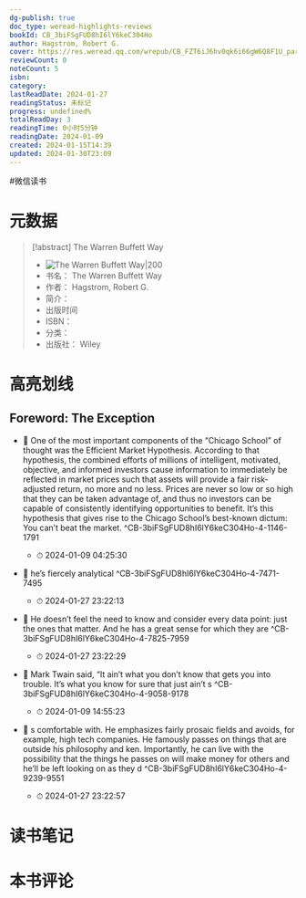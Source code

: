 ```yaml
---
dg-publish: true
doc_type: weread-highlights-reviews
bookId: CB_3biFSgFUD8hI6lY6keC304Ho
author: Hagstrom, Robert G.
cover: https://res.weread.qq.com/wrepub/CB_FZT6iJ6hv0qk6i66gW6Q8F1U_parsecover
reviewCount: 0
noteCount: 5
isbn: 
category: 
lastReadDate: 2024-01-27
readingStatus: 未标记
progress: undefined%
totalReadDay: 3
readingTime: 0小时5分钟
readingDate: 2024-01-09
created: 2024-01-15T14:39
updated: 2024-01-30T23:09
---
```

#微信读书

# 元数据
> [!abstract] The Warren Buffett Way
> - ![ The Warren Buffett Way|200](https://res.weread.qq.com/wrepub/CB_FZT6iJ6hv0qk6i66gW6Q8F1U_parsecover)
> - 书名： The Warren Buffett Way
> - 作者： Hagstrom, Robert G.
> - 简介： 
> - 出版时间 
> - ISBN： 
> - 分类： 
> - 出版社： Wiley

# 高亮划线

## Foreword: The Exception


- 📌 One of the most important components of the “Chicago School” of thought was the Efficient Market Hypothesis. According to that hypothesis, the combined efforts of millions of intelligent, motivated, objective, and informed investors cause information to immediately be reflected in market prices such that assets will provide a fair risk-adjusted return, no more and no less. Prices are never so low or so high that they can be taken advantage of, and thus no investors can be capable of consistently identifying opportunities to benefit. It’s this hypothesis that gives rise to the Chicago School’s best-known dictum: You can’t beat the market. ^CB-3biFSgFUD8hI6lY6keC304Ho-4-1146-1791
    - ⏱ 2024-01-09 04:25:30 

- 📌 he’s fiercely analytical ^CB-3biFSgFUD8hI6lY6keC304Ho-4-7471-7495
    - ⏱ 2024-01-27 23:22:13 

- 📌 He doesn’t feel the need to know and consider every data point: just the ones that matter. And he has a great sense for which they are ^CB-3biFSgFUD8hI6lY6keC304Ho-4-7825-7959
    - ⏱ 2024-01-27 23:22:29 

- 📌 Mark Twain said, “It ain’t what you don’t know that gets you into trouble. It’s what you know for sure that just ain’t s ^CB-3biFSgFUD8hI6lY6keC304Ho-4-9058-9178
    - ⏱ 2024-01-09 14:55:23 

- 📌 s comfortable with. He emphasizes fairly prosaic fields and avoids, for example, high tech companies. He famously passes on things that are outside his philosophy and ken. Importantly, he can live with the possibility that the things he passes on will make money for others and he’ll be left looking on as they d ^CB-3biFSgFUD8hI6lY6keC304Ho-4-9239-9551
    - ⏱ 2024-01-27 23:22:57 
# 读书笔记

# 本书评论
